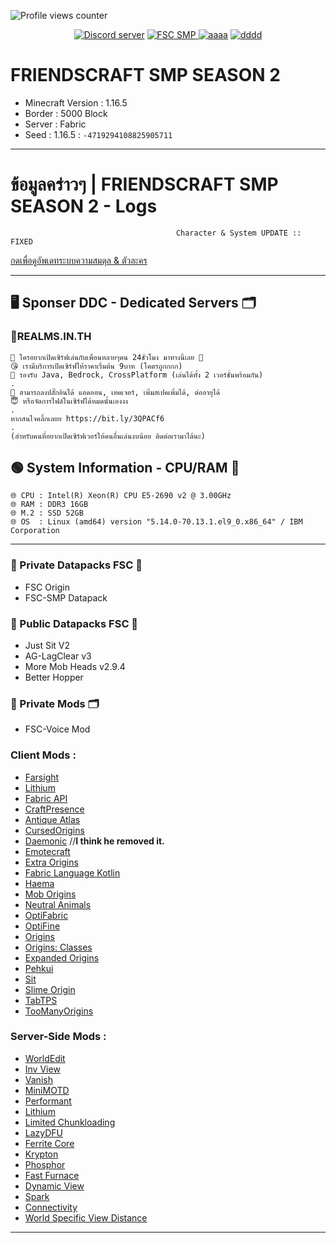 ![Profile views counter](https://komarev.com/ghpvc/?username=pppekkungz&plastic&color=00E8FF)

<p align="center">
    <a href="https://discord.gg/9HFENuTPnm"><img src="https://img.shields.io/static/v1?style=for-the-badge&message=Discord&color=5865F2&logo=Discord&logoColor=FFFFFF&label=" alt="Discord server"/></a>
    <a href="https://www.youtube.com/hashtag/friendscraftsmp"><img src="https://img.shields.io/static/v1?style=for-the-badge&message=YouTube&color=FF0000&logo=YouTube&logoColor=FFFFFF&label=" alt="FSC SMP" />
    <a href="https://www.youtube.com/watch?v=UsnUbgpanw0"><img src="https://img.shields.io/static/v1?style=for-the-badge&message=Minecraft&color=62B47A&logo=Minecraft&logoColor=FFFFFF&label=" alt="aaaa" /></a>
    <a href="https://www.debian.org/"><img src="https://img.shields.io/static/v1?style=for-the-badge&message=Debian&color=A81D33&logo=Debian&logoColor=FFFFFF&label=" alt="dddd"></a>
  </p>

  
# FRIENDSCRAFT SMP SEASON 2
* Minecraft Version : 1.16.5
* Border : 5000 Block
* Server : Fabric
* Seed : 1.16.5 : `-4719294108825905711`

------------------------------------------------------------------

# ข้อมูลคร่าวๆ | FRIENDSCRAFT SMP SEASON 2 - Logs
                                         Character & System UPDATE :: FIXED
[กดเพื่อดูอัพเดทระบบความสมดุล & ตัวละคร](https://github.com/PPekKunGz/FriendsCraft-SMP-SS2/blob/main/FriendsCraftSMPLog.md)

------------------------------------------------------------------

## 🖥️ Sponser DDC - Dedicated Servers 🗂️
### 📜REALMS.IN.TH
```
👏 ใครอยากเปิดเซิร์ฟเล่นกับเพื่อนหลายๆคน 24ชั่วโมง มาทางนี้เลย 👏
😘 เรามีบริการเปิดเซิร์ฟให้ราคาเริ่มต้น 9บาท (โคตรถูกกกก)
🥴 รองรับ Java, Bedrock, CrossPlatform (เล่นได้ทั้ง 2 เวอร์ชั่นพร้อมกัน)
.
👻 สามารถลงปลั๊กอินได้ แอดออน, เทคเจอร์, เพิ่มสเปคเพิ่มได้, ต่ออายุได้
😇 หรือจัดการไฟล์ในเซิร์ฟได้หมดนั้นเองงง
.
หากสนใจคลิ้กเลยย https://bit.ly/3QPACf6
.
(สำหรับคนที่อยากเปิดเซิร์ฟเวอร์ให้คนอื่นเล่นงบน้อย ติดต่อเรามาได้นะ)
```
## 🟢 System Information - CPU/RAM 🏡
```
🌐 CPU : Intel(R) Xeon(R) CPU E5-2690 v2 @ 3.00GHz
🌐 RAM : DDR3 16GB
🌐 M.2 : SSD 52GB
🌐 OS  : Linux (amd64) version "5.14.0-70.13.1.el9_0.x86_64" / IBM Corporation
```
------------------------------------------------------------------

### 🔐 Private Datapacks FSC 🔐
   * FSC Origin
   * FSC-SMP Datapack

### 🧪 Public Datapacks FSC 🧪
   * Just Sit V2
   * AG-LagClear v3
   * More Mob Heads v2.9.4
   * Better Hopper

### 🔐 Private Mods 🗂️
   * FSC-Voice Mod

### Client Mods :
- [Farsight](https://www.curseforge.com/minecraft/mc-mods/farsight)
- [Lithium](https://www.curseforge.com/minecraft/mc-mods/lithium)
- [Fabric API](https://www.curseforge.com/minecraft/mc-mods/fabric-api)
- [CraftPresence](https://www.curseforge.com/minecraft/mc-mods/craftpresence)
- [Antique Atlas](https://www.curseforge.com/minecraft/mc-mods/antique-atlas/files)
- [CursedOrigins](https://www.curseforge.com/minecraft/mc-mods/cursedorigins)
- [Daemonic](https://www.curseforge.com/minecraft/mc-mods/daemonic/files?sort=-game-version) //**I think he removed it.**
- [Emotecraft](https://www.curseforge.com/minecraft/mc-mods/emotecraft)
- [Extra Origins](https://www.curseforge.com/minecraft/mc-mods/extra-origins)
- [Fabric Language Kotlin](https://www.curseforge.com/minecraft/mc-mods/fabric-language-kotlin)
- [Haema](https://www.curseforge.com/minecraft/mc-mods/haema)
- [Mob Origins](https://www.curseforge.com/minecraft/mc-mods/mob-origins)
- [Neutral Animals](https://www.curseforge.com/minecraft/mc-mods/neutral-animals)
- [OptiFabric](https://www.curseforge.com/minecraft/mc-mods/optifabric)
- [OptiFine](https://optifine.net/downloads)
- [Origins](https://www.curseforge.com/minecraft/mc-mods/origins)
- [Origins: Classes](https://www.curseforge.com/minecraft/mc-mods/origins-classes)
- [Expanded Origins](https://www.curseforge.com/minecraft/mc-mods/origins-plus)
- [Pehkui](https://www.curseforge.com/minecraft/mc-mods/pehkui)
- [Sit](https://www.curseforge.com/minecraft/mc-mods/sit-fabric)
- [Slime Origin](https://www.curseforge.com/minecraft/mc-mods/slime-origin)
- [TabTPS](https://github.com/jpenilla/TabTPS)
- [TooManyOrigins](https://www.curseforge.com/minecraft/mc-mods/toomanyorigins)

### Server-Side Mods :
- [WorldEdit](https://www.curseforge.com/minecraft/mc-mods/worldedit)
- [Inv View](https://www.curseforge.com/minecraft/mc-mods/inv-view)
- [Vanish](https://www.curseforge.com/minecraft/mc-mods/vanish)
- [MiniMOTD](https://www.curseforge.com/minecraft/mc-mods/minimotd-fabric)
- [Performant](https://www.curseforge.com/minecraft/mc-mods/performant)
- [Lithium](https://www.curseforge.com/minecraft/mc-mods/lithium)
- [Limited Chunkloading](https://www.curseforge.com/minecraft/mc-mods/limited-chunkloading)
- [LazyDFU](https://www.curseforge.com/minecraft/mc-mods/lazydfu)
- [Ferrite Core](https://www.curseforge.com/minecraft/mc-mods/ferritecore-fabric)
- [Krypton](https://www.curseforge.com/minecraft/mc-mods/krypton)
- [Phosphor](https://github.com/CaffeineMC/phosphor-fabric)
- [Fast Furnace](https://www.curseforge.com/minecraft/mc-mods/fast-furnace-for-fabric)
- [Dynamic View](https://www.curseforge.com/minecraft/mc-mods/dynamic-view)
- [Spark](https://www.curseforge.com/minecraft/mc-mods/spark)
- [Connectivity](https://www.curseforge.com/minecraft/mc-mods/connectivity)
- [World Specific View Distance](https://modrinth.com/mod/worldspecificviewdistance)


------------------------------------------------------------------

